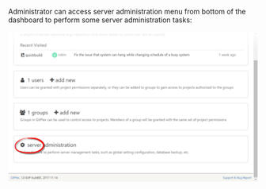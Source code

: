 Administrator can access server administration menu from bottom of the dashboard to perform some server administration tasks:

![server-administration-menu.png](images/server-administration-menu.png)
